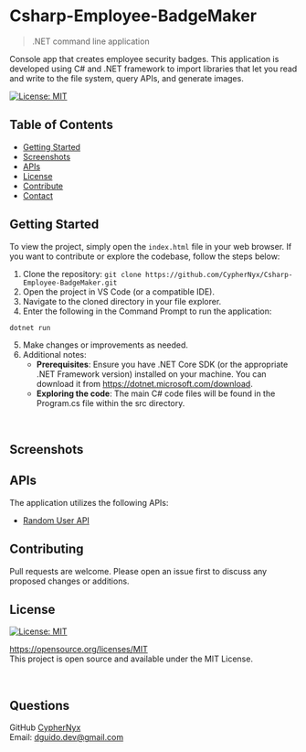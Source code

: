 # Csharp-Employee-BadgeMaker
>.NET command line application

Console app that creates employee security badges.  This application is developed using C# and .NET framework to import libraries that let you read and write to the file system, query APIs, and generate images.

 [![License: MIT](https://img.shields.io/badge/License-MIT-yellow.svg)](https://opensource.org/licenses/MIT)

## Table of Contents
- [Getting Started](#getting-started) 
- [Screenshots](#screenshots)   
- [APIs](#apis) 
- [License](#license)
- [Contribute](#contribute)
- [Contact](#contact)


## Getting Started
To view the project, simply open the `index.html` file in your web browser. If you want to contribute or explore the codebase, follow the steps below:

1. Clone the repository: `git clone https://github.com/CypherNyx/Csharp-Employee-BadgeMaker.git`
2. Open the project in VS Code (or a compatible IDE).
3. Navigate to the cloned directory in your file explorer. 
4. Enter the following in the Command Prompt to run the application:
```
dotnet run
```
5. Make changes or improvements as needed.
6. Additional notes: 
    - **Prerequisites**: Ensure you have .NET Core SDK (or the appropriate .NET Framework version) installed on your machine. You can download it from https://dotnet.microsoft.com/download.
    - **Exploring the code**: The main C# code files will be found in the Program.cs file within the src directory.


<br>

## Screenshots



## APIs 
The application utilizes the following APIs:
* [Random User API](https://randomuser.me/)

## Contributing
Pull requests are welcome. Please open an issue first to discuss any proposed changes or additions.
<br>

## License
[![License: MIT](https://img.shields.io/badge/License-MIT-yellow.svg)](https://opensource.org/licenses/MIT)
  
  https://opensource.org/licenses/MIT <br> 
  This project is open source and available under the MIT License.

<br>

  ## Questions
  GitHub [CypherNyx](https://github.com/CypherNyx)<br>
  Email: <a href="mailto: dguido.dev@gmail.com" target="_blank">dguido.dev@gmail.com</a>

